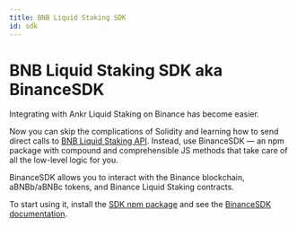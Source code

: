 ```yaml
---
title: BNB Liquid Staking SDK
id: sdk
---
```


# BNB Liquid Staking SDK aka BinanceSDK

Integrating with Ankr Liquid Staking on Binance has become easier. 

Now you can skip the complications of Solidity and learning how to send direct calls to [BNB Liquid Staking API](https://www.ankr.com/docs/staking/liquid-staking/bnb/api/). 
Instead, use BinanceSDK — an npm package with compound and comprehensible JS methods that take care of all the low-level logic for you.

BinanceSDK allows you to interact with the Binance blockchain, aBNBb/aBNBc tokens, and Binance Liquid Staking contracts.

To start using it, install the [SDK npm package](https://www.npmjs.com/package/@ankr.com/staking-sdk) and see the [BinanceSDK documentation](https://www.ankr.com/docs/staking/sdk/classes/BinanceSDK.html).
